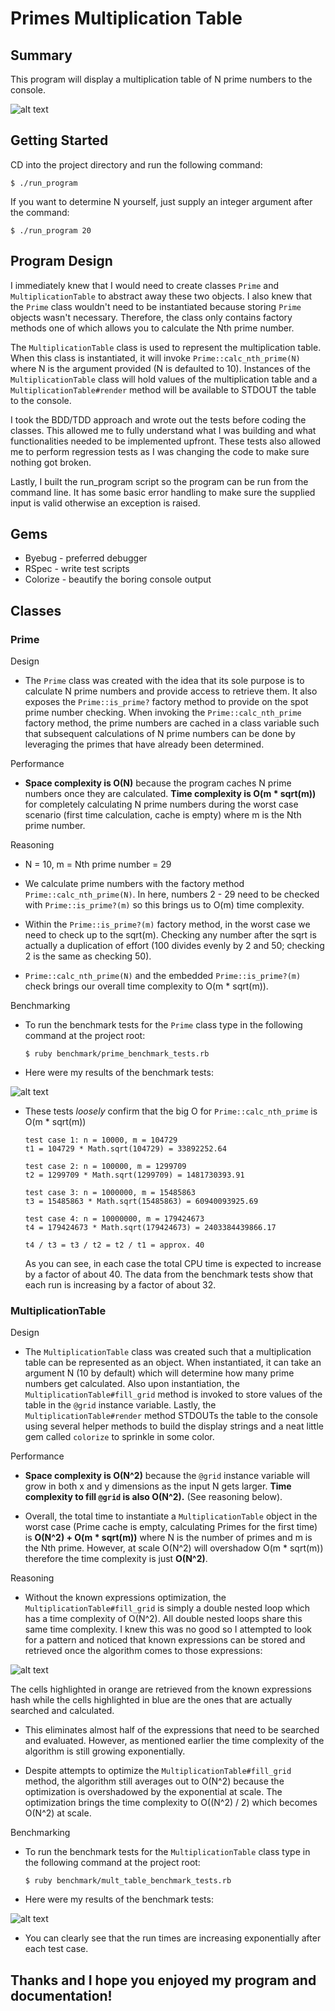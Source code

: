 # Primes Multiplication Table

## Summary

This program will display a multiplication table of N prime numbers to the console.

![alt text][sample_output]

[sample_output]: https://github.com/ephraimpei/unite-us-coding-challenge/blob/master/images/sample_output.png?raw=true

## Getting Started

CD into the project directory and run the following command:

    $ ./run_program

If you want to determine N yourself, just supply an integer argument after the command:

    $ ./run_program 20

## Program Design

I immediately knew that I would need to create classes `Prime` and `MultiplicationTable` to abstract away these two objects.  I also knew that the `Prime` class wouldn't need to be instantiated because storing `Prime` objects wasn't necessary. Therefore, the class only contains factory methods one of which allows you to calculate the Nth prime number.

The `MultiplicationTable` class is used to represent the multiplication table.  When this class is instantiated, it will invoke `Prime::calc_nth_prime(N)` where N is the argument provided (N is defaulted to 10).  Instances of the `MultiplicationTable` class will hold values of the multiplication table and a `MultiplicationTable#render` method will be available to STDOUT the table to the console.

I took the BDD/TDD approach and wrote out the tests before coding the classes.  This allowed me to fully understand what I was building and what functionalities needed to be implemented upfront.  These tests also allowed me to perform regression tests as I was changing the code to make sure nothing got broken.

Lastly, I built the run_program script so the program can be run from the command line.  It has some basic error handling to make sure the supplied input is valid otherwise an exception is raised.

## Gems

* Byebug - preferred debugger
* RSpec - write test scripts
* Colorize - beautify the boring console output

## Classes

### Prime

Design

  + The `Prime` class was created with the idea that its sole purpose is to calculate N prime numbers and provide access to retrieve them.  It also exposes the `Prime::is_prime?` factory method to provide on the spot prime number checking.  When invoking the `Prime::calc_nth_prime` factory method, the prime numbers are cached in a class variable such that subsequent calculations of N prime numbers can be done by leveraging the primes that have already been determined.

Performance

  + **Space complexity is O(N)** because the program caches N prime numbers once they are calculated.  **Time complexity is O(m * sqrt(m))** for completely calculating N prime numbers during the worst case scenario (first time calculation, cache is empty) where m is the Nth prime number.

Reasoning

  + N = 10, m = Nth prime number = 29

  + We calculate prime numbers with the factory method `Prime::calc_nth_prime(N)`.  In here, numbers 2 - 29 need to be checked with `Prime::is_prime?(m)` so this brings us to O(m) time complexity.

  + Within the `Prime::is_prime?(m)` factory method, in the worst case we need to check up to the sqrt(m).  Checking any number after the sqrt is actually a duplication of effort (100 divides evenly by 2 and 50; checking 2 is the same as checking 50).

  + `Prime::calc_nth_prime(N)` and the embedded `Prime::is_prime?(m)` check brings our overall time complexity to O(m * sqrt(m)).

Benchmarking

  + To run the benchmark tests for the `Prime` class type in the following command at the project root:

        $ ruby benchmark/prime_benchmark_tests.rb

  + Here were my results of the benchmark tests:

  ![alt text][is_prime_benchmark_tests]

  [is_prime_benchmark_tests]: https://github.com/ephraimpei/unite-us-coding-challenge/blob/master/images/is_prime_benchmark_tests.png?raw=true

  + These tests *loosely* confirm that the big O for `Prime::calc_nth_prime` is O(m * sqrt(m))

        test case 1: n = 10000, m = 104729
        t1 = 104729 * Math.sqrt(104729) = 33892252.64

        test case 2: n = 100000, m = 1299709
        t2 = 1299709 * Math.sqrt(1299709) = 1481730393.91

        test case 3: n = 1000000, m = 15485863
        t3 = 15485863 * Math.sqrt(15485863) = 60940093925.69

        test case 4: n = 10000000, m = 179424673
        t4 = 179424673 * Math.sqrt(179424673) = 2403384439866.17

        t4 / t3 = t3 / t2 = t2 / t1 = approx. 40

    As you can see, in each case the total CPU time is expected to increase by a factor of about 40. The data from the benchmark tests show that each run is increasing by a factor of about 32.  

### MultiplicationTable

Design

  + The `MultiplicationTable` class was created such that a multiplication table can be represented as an object.  When instantiated, it can take an argument N (10 by default) which will determine how many prime numbers get calculated.  Also upon instantiation, the `MultiplicationTable#fill_grid` method is invoked to store values of the table in the `@grid` instance variable.  Lastly, the `MultiplicationTable#render` method STDOUTs the table to the console using several helper methods to build the display strings and a neat little gem called `colorize` to sprinkle in some color.

Performance

  + **Space complexity is O(N^2)** because the `@grid` instance variable will grow in both x and y dimensions as the input N gets larger.  **Time complexity to fill `@grid` is also O(N^2).** (See reasoning below).

  + Overall, the total time to instantiate a `MultiplicationTable` object in the worst case (Prime cache is empty, calculating Primes for the first time) is **O(N^2) + O(m * sqrt(m))** where N is the number of primes and m is the Nth prime. However, at scale O(N^2) will overshadow O(m * sqrt(m)) therefore the time complexity is just **O(N^2)**.

Reasoning

  + Without the known expressions optimization, the `MultiplicationTable#fill_grid` is simply a double nested loop which has a time complexity of O(N^2).  All double nested loops share this same time complexity.  I knew this was no good so I attempted to look for a pattern and noticed that known expressions can be stored and retrieved once the algorithm comes to those expressions:

  ![alt text][mult_table_pattern_screenshot]

  The cells highlighted in orange are retrieved from the known expressions hash while the cells highlighted in blue are the ones that are actually searched and calculated.

  [mult_table_pattern_screenshot]: https://github.com/ephraimpei/unite-us-coding-challenge/blob/master/images/mult_table_pattern_screenshot.png?raw=true

  + This eliminates almost half of the expressions that need to be searched and evaluated.  However, as mentioned earlier the time complexity of the algorithm is still growing exponentially.

  + Despite attempts to optimize the `MultiplicationTable#fill_grid` method, the algorithm still averages out to O(N^2) because the optimization is overshadowed by the exponential at scale. The optimization brings the time complexity to O((N^2) / 2) which becomes O(N^2) at scale.

Benchmarking

  + To run the benchmark tests for the `MultiplicationTable` class type in the following command at the project root:

        $ ruby benchmark/mult_table_benchmark_tests.rb

  + Here were my results of the benchmark tests:

  ![alt text][mult_table_benchmark_tests]

  [mult_table_benchmark_tests]: https://github.com/ephraimpei/unite-us-coding-challenge/blob/master/images/mult_table_benchmark_tests.png?raw=true

  + You can clearly see that the run times are increasing exponentially after each test case.

## Thanks and I hope you enjoyed my program and documentation!
